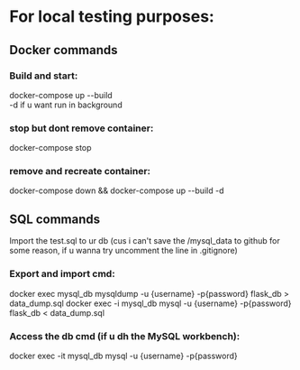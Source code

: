 # For local testing purposes:
## Docker commands
### Build and start:
docker-compose up --build  
-d if u want run in background

### stop but dont remove container:
docker-compose stop

### remove and recreate container:
docker-compose down && docker-compose up --build -d

## SQL commands
Import the test.sql to ur db (cus i can't save the /mysql_data to github for some reason, if u wanna try uncomment the line in .gitignore)
### Export and import cmd:
docker exec mysql_db mysqldump -u {username} -p{password} flask_db > data_dump.sql
docker exec -i mysql_db mysql -u {username} -p{password} flask_db < data_dump.sql

### Access the db cmd (if u dh the MySQL workbench):
docker exec -it mysql_db mysql -u {username} -p{password}


